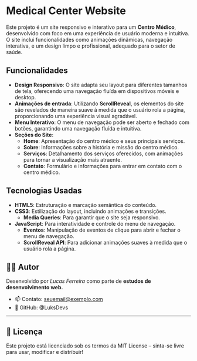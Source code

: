 # Medical Center Website

Este projeto é um site responsivo e interativo para um **Centro Médico**, desenvolvido com foco em uma experiência de usuário moderna e intuitiva. O site inclui funcionalidades como animações dinâmicas, navegação interativa, e um design limpo e profissional, adequado para o setor de saúde.

## Funcionalidades

- **Design Responsivo**: O site adapta seu layout para diferentes tamanhos de tela, oferecendo uma navegação fluída em dispositivos móveis e desktop.
- **Animações de entrada**: Utilizando **ScrollReveal**, os elementos do site são revelados de maneira suave à medida que o usuário rola a página, proporcionando uma experiência visual agradável.
- **Menu Interativo**: O menu de navegação pode ser aberto e fechado com botões, garantindo uma navegação fluída e intuitiva.
- **Seções do Site**:
  - **Home**: Apresentação do centro médico e seus principais serviços.
  - **Sobre**: Informações sobre a história e missão do centro médico.
  - **Serviços**: Detalhamento dos serviços oferecidos, com animações para tornar a visualização mais atraente.
  - **Contato**: Formulário e informações para entrar em contato com o centro médico.

## Tecnologias Usadas

- **HTML5**: Estruturação e marcação semântica do conteúdo.
- **CSS3**: Estilização do layout, incluindo animações e transições.
  - **Media Queries**: Para garantir que o site seja responsivo.
- **JavaScript**: Para interatividade e controle do menu de navegação.
  - **Eventos**: Manipulação de eventos de clique para abrir e fechar o menu de navegação.
  - **ScrollReveal API**: Para adicionar animações suaves à medida que o usuário rola a página.


## 🧑‍💻 Autor

Desenvolvido por *Lucas Ferreira* como parte de **estudos de desenvolvimento web.**
- 📫 Contato: seuemail@exemplo.com
- 🔗 GitHub: @LuksDevs

---

## 📄 Licença
Este projeto está licenciado sob os termos da MIT License – sinta-se livre para usar, modificar e distribuir!

